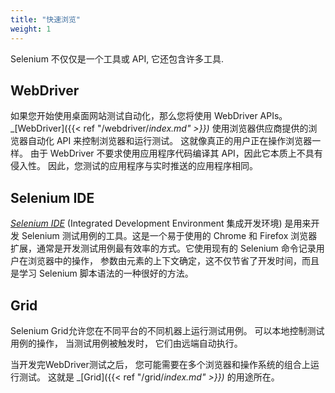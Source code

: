 ```yaml
---
title: "快速浏览"
weight: 1
---
```


Selenium 不仅仅是一个工具或 API, 它还包含许多工具. 

## WebDriver

如果您开始使用桌面网站测试自动化，那么您将使用 WebDriver APIs。
_[WebDriver]({{< ref "/webdriver/_index.md" >}})_ 使用浏览器供应商提供的浏览器自动化 API 来控制浏览器和运行测试。
这就像真正的用户正在操作浏览器一样。
由于 WebDriver 不要求使用应用程序代码编译其 API，因此它本质上不具有侵入性。
因此，您测试的应用程序与实时推送的应用程序相同。

## Selenium IDE

_[Selenium IDE](https://selenium.dev/selenium-ide)_ (Integrated Development Environment 集成开发环境) 
是用来开发 Selenium 测试用例的工具。这是一个易于使用的 Chrome 和 Firefox 
浏览器扩展，通常是开发测试用例最有效率的方式。它使用现有的 Selenium 命令记录用户在浏览器中的操作，
参数由元素的上下文确定，这不仅节省了开发时间，而且是学习 Selenium 脚本语法的一种很好的方法。


## Grid

Selenium Grid允许您在不同平台的不同机器上运行测试用例。
可以本地控制测试用例的操作，
当测试用例被触发时，
它们由远端自动执行。

当开发完WebDriver测试之后，
您可能需要在多个浏览器和操作系统的组合上运行测试。
这就是 _[Grid]({{< ref "/grid/_index.md" >}})_ 的用途所在。
